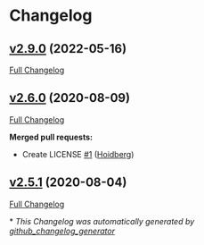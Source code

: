 # Changelog

## [v2.9.0](https://github.com/Hoidberg/ClassicEngineV2/tree/v0.9.0) (2022-05-16)

[Full Changelog](https://github.com/Hoidberg/ClassicEngineV2/compare/v2.6.0...v2.9.0)

## [v2.6.0](https://github.com/Hoidberg/ClassicEngineV2/tree/v2.6.0) (2020-08-09)

[Full Changelog](https://github.com/Hoidberg/ClassicEngineV2/compare/v2.5.1...v2.6.0)

**Merged pull requests:**

- Create LICENSE [\#1](https://github.com/Hoidberg/ClassicEngineV2/pull/1) ([Hoidberg](https://github.com/Hoidberg))

## [v2.5.1](https://github.com/Hoidberg/ClassicEngineV2/tree/v2.5.1) (2020-08-04)

[Full Changelog](https://github.com/Hoidberg/ClassicEngineV2/compare/6ca14c31fdb11b073b2836d1d8e9b49d75a54e72...v2.5.1)



\* *This Changelog was automatically generated by [github_changelog_generator](https://github.com/github-changelog-generator/github-changelog-generator)*
